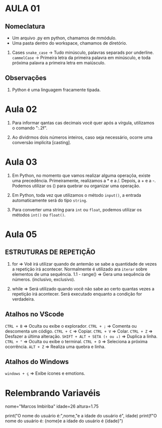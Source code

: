# AULA 01

## Nomeclatura
- Um arquivo .py em python, chamamos de mmódulo.
- Uma pasta dentro do workspace, chamamos de diretório.

1. Cases
``snake_case`` -> Tudo minúsculo, palavras separads por underline.
``cammelCase``  -> Primeira letra da primeira palavra em minúsculo, e toda próxima palavra a primeira letra em maiúsculo.


## Observações
1. Python é uma linguagem fracamente tipada.


# Aula 02

1. Para informar qantas cas decimais você quer após a vírgula, utilizamos o comando ":.2f".

2. Ao dividrmos dois números inteiros, caso seja necessário, ocorre uma conversão implicita [casting].


# Aula 03

1. Em Python, no momento que vamos realizar alguma operaçõa, existe uma precedência.
 Primeiramente, realizamos a * e a /.
 Depois, a + e a -.
Podemos utilizar os () para quebrar ou organizar uma operação.

2. Em Python, toda vez que utilizamos o método `input()`, a entrada automaticamente será do tipo `string`.

3. Para converter uma string para `int` ou `float`, podemos utilizar os métodos `int()` ou `float()`.


# Aula 05
## ESTRUTURAS DE REPETIÇÃO
1. for
=> Voê irá utilizar quando de antemão se sabe a quantidade de vezes a repetição irá acontecer. Normalmente é utilizado ara `iterar` sobre elementos de uma sequência.
1.1 - range() =>  Gera uma sequência de números. (inclusivo, exclusivo).

2. while
=> Será utilizado quando você não sabe ao certo quantas vezes a repetição irá acontecer. Será executado enquanto a condição for verdadeira.

## Atalhos no VScode
``CTRL + B`` => Oculta ou exibe o explorador.
``CTRL + ;`` => Comenta ou descomenta um código.
``CTRL + C`` => Copiar.
``CTRL + V`` => Colar.
``CTRL + Z`` => Desfazer a última alteração.
``SHIFT + ALT + SETA (↑ ou ↓)`` => Duplica a linha.
``CTRL + "`` => Oculta ou exibe o terminal.
``CTRL + D`` => Seleciona a próxima ocorrência.
``ALT + Z`` => Realiza uma quebra e linha.

## Atalhos do Windows
`windows + ç` => Exibe ícones e emotions.

# Relembrando Variavéis 
nome="Marcos Imbiriba"
idade=26
altura=1.75

print("O nome do usuário é:",nome,"e a idade do usuário é", idade)
print(f"O nome do usuário é: {nome}e a idade do usuário é {idade}")
